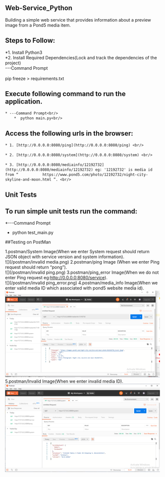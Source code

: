 ## Web-Service_Python
 Building a simple web service that provides information about a preview image from a Pond5 media item.<br/>

## Steps to Follow:<br/>
 *1. Install Python3<br/>
 *2. Install Required Dependencies(Lock and track the dependencies of the project)<br/>
---Command Prompt<br/><br/>
     pip freeze > requirements.txt<br/>

## Execute following command to run the application.<br/>
    * ---Command Prompt<br/>
        *  python main.py<br/>
     

## Access the following urls in the browser:<br/>
  
    * 1. [http://0.0.0.0:8080/ping](http://0.0.0.0:8080/ping) <br/>

    * 2. [http://0.0.0.0:8080/system](http://0.0.0.0:8080/system) <br/>
 
    * 3. [http://0.0.0.0:8080/mediainfo/12192732](http://0.0.0.0:8080/mediainfo/12192732) eg: '12192732' is media id  from “           https://www.pond5.com/photo/12192732/night-city-skyline-and-moon.html ”. <br/>

## Unit Tests <br/>

## To run simple unit tests run the command: <br/>
*---Command Prompt <br/>
  * python test_main.py <br/>

##Testing on PostMan <br/>


1.postman/System Image(When we enter System request should return JSON object with service version and system information). <br/>
![](/postman/invalid media.png)
2.postman/ping Image (When we enter Ping request should return “pong”).<br/>
![](/postman/invalid ping.png)
3.postman/ping_error Image(When we do not enter Ping request eg:http://0.0.0.0:8080/service).<br/>
![](/postman/invalid ping_error.png)
4.postman/media_info Image(When we enter valid media ID which associated with   pond5 website media id).<br/>
![](/postman/media_info.png)
5.postman/Invalid Image(When we enter invalid media ID).<br/>
![](/postman/system.png)
